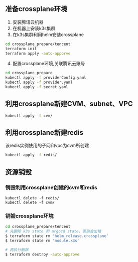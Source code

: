 ## 准备crossplane环境
1. 安装腾讯云机器
2. 在机器上安装k3s集群
3. 在k3s集群利用helm安装crossplane
``` bash
cd crossplane_prepare/tencent
terraform init
terraform apply -auto-apporve
```
4. 配置crossplane环境,关联腾讯云账号
``` bash
cd crossplane_prepare
kubectl apply -f providerConfig.yaml
kubectl apply -f provider.yaml
kubectl apply -f secret.yaml
```
## 利用crossplane新建CVM、subnet、VPC
``` bash
kubectl apply -f cvm/
```
## 利用crossplane新建redis
该redis实例使用的子网和vpc为cvm所创建
``` bash
kubectl apply -f redis/
```
## 资源销毁
### 销毁利用crossplane创建的cvm和redis
```
kubectl delete -f redis/
kubectl delete -f cvm/
```
### 销毁crossplane环境
``` bash
cd crossplane_prepare/tencent
# 先删除 k3s state 和 argocd state，否则会出错
$ terraform state rm 'helm_release.crossplane'
$ terraform state rm 'module.k3s'

# 再执行删除
$ terraform destroy -auto-approve
```
